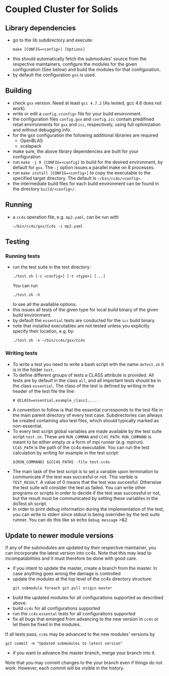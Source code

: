 Coupled Cluster for Solids
==========================

Library dependencies
--------------------

- go to the lib subdirectory and execute:
  ```
  make [CONFIG=<config>] [Options]
  ```
- this should automatically fetch the submodules' source from the
  respective maintainers, configure the modules for the given configuration
  (See below) and build the modules for that configuration.
- by default the configuration `gxx` is used.

Building
--------

-   check `gxx` version. Need at least `gcc 4.7.2` (As tested, gcc 4.6 does
    not work).
-   write or edit a `config.<config>` file for your build environment.
-   the configuration files `config.gxx` and `config.icc` contain
    predifined retail environments for `gxx` and `icc`, respectively,
    using full optimization and without debugging info.
-   for the gxx configuration the following additional libraries are
    required
    - OpenBLAS
    - scalapack
- make sure, the above library dependencies are built for your configuration
- run `make -j 8 [CONFIG=<config]` to build for the desired environment, by
  default for `gxx`. The `-j` option issues a parallel make on 8 processes.
- run `make install [CONFIG=<config>]` to copy the executable to the specified
  target directory. The default is `~/bin/cc4s/<config>`.
- the intermediate build files for each build environment can be found in the
  directory `build/<config>/`.

Running
-------

-   a `cc4s` operation file, e.g. `mp2.yaml`, can be run with
    ```
    ~/bin/cc4s/gxx/Cc4s -i mp2.yaml
    ```

Testing
-------

### Running tests

- run the test suite in the test directory:
  ```
  ./test.sh [-c <config>] [-t <type>] [...]
  ```
  You can run
  ```
  ./test.sh -h
  ```
  to see all the available options.
- this issues all tests of the given type for local build binary of the given
  build environment.
- by default the `essential` tests are conducted for the `icc` build
  binary.
- note that installed executables are not tested unless you explicitly specify
  their location, e.g. by:
  ```
  ./test.sh -x ~/bin/cc4s/gxx/Cc4s
  ```

### Writing tests

-   To write a test you need to write a bash script with the name
    `doTest.sh`
  it is in the folder `test`.
- To define different groups of tests a CLASS attribute is provided.
  All tests are by default in the class `all`, and all important tests should
  be in the class `essential`. The class of the test is defined by writing
  in the header of the test file the line:
  ```
  # @CLASS=essential,example_class1,....
  ```
- A convention to follow is that the essential corresponds to the test file
  in the main parent directory of every test case. Subdirectories can
  allways be created containing also test files, which should typically
  marked as non-essential.
- To every test script global variables are made available by the test suite
  script `test.sh`. These are `RUN_COMMAN` and `CC4S_PATH`.  `RUN_COMMAND` is
  meant to be either empty or a form of mpi runner (e.g. mpirun).  `CC4S_PATH`
  is the path of the cc4s executable. You can run the test
  calculation by writing for example in the test script:
  ```
  ${RUN_COMMAND} ${CC4S_PATH} -file test.cc4s
  ```
- The main task of the test script is to set a variable upon termination to communicate
  if the test was succesful or not. This varible is `TEST_RESULT`. A value of 0 means
  that the test was succesful. Otherwise the test suite will consider the
  test as failed.    You can write other programs or scripts in order to
  decide if the test was successful or not, but the result must be
  communicated by setting these variables in the doTest.sh script.
- In order to print debug information during the implementation of the test,
  you can write to stderr since stdout is being overriden by the test suite
  runner. You can do this like so
  echo `Debug message` >&2

Update to newer module versions
-------------------------------

If any of the submodules are updated by their respective maintainer, you
can incorporate the latest version into cc4s. Note that this may lead to
incompatabilities and it must therefore be done with good care.

- if you intent to update the master, create a branch from the master.
  In case anything goes wrong the damage is controlled
- update the modules at the top level of the cc4s directory structure:
  ```
  git submodule foreach git pull origin master
  ```
- build the updated modules for all configurations supported as described above.
- build `cc4s` for all configurations supported
- run the `cc4s` `essental` tests for all configurations supported
- fix all bugs that emerged from advancing to the new version in `cc4s` or
  let them be fixed in the modules.

If all tests pass, `cc4s` may be advanced to the new modules\' versions
by
```
git commit -m "Updated submodules to latest version"
```

- if you want to advance the master branch, merge your branch into it.

Note that you may commit changes to the your branch even if things do
not work. However, each commit will be visible in the history.
